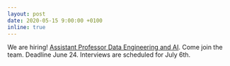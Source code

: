 ```yaml
---
layout: post
date: 2020-05-15 9:00:00 +0100
inline: true
---
```


We are hiring! [Assistant Professor Data Engineering and AI](https://www.uva.nl/shared-content/uva/en/vacancies/2020/05/20-295-assistant-professor-in-data-engineering-and-ai.html). Come join the team. Deadline June 24. Interviews are scheduled for July 6th. 
